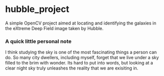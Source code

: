 # hubble_project
A simple OpenCV project aimed at locating and identifying the galaxies in the eXtreme Deep Field image taken by Hubble.

### A quick little personal note
I think studying the sky is one of the most fascinating things a person can do. So many city dwellers, including myself, forget that we live under a sky filled to the brim with wonder. Its hard to put into words, but looking at a clear night sky truly unleashes the reality that we are exisiting in.
